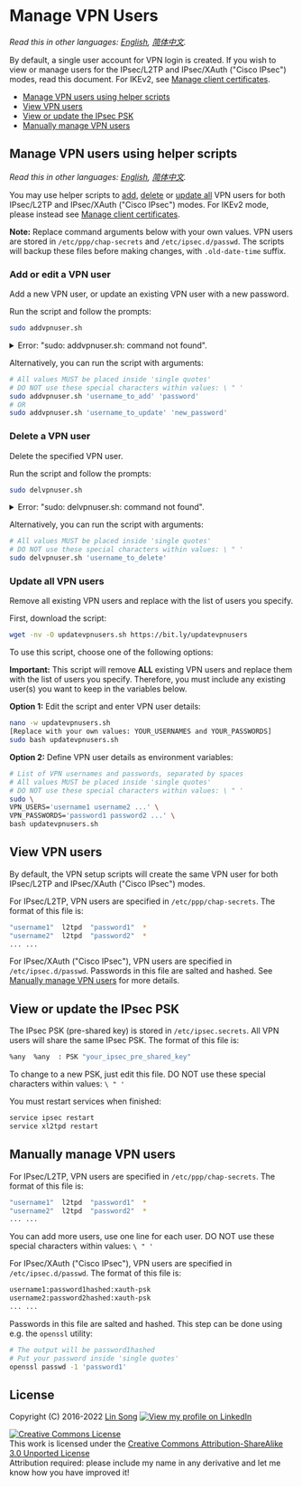 # Manage VPN Users

*Read this in other languages: [English](manage-users.md), [简体中文](manage-users-zh.md).*

By default, a single user account for VPN login is created. If you wish to view or manage users for the IPsec/L2TP and IPsec/XAuth ("Cisco IPsec") modes, read this document. For IKEv2, see [Manage client certificates](ikev2-howto.md#manage-client-certificates).

* [Manage VPN users using helper scripts](#manage-vpn-users-using-helper-scripts)
* [View VPN users](#view-vpn-users)
* [View or update the IPsec PSK](#view-or-update-the-ipsec-psk)
* [Manually manage VPN users](#manually-manage-vpn-users)

## Manage VPN users using helper scripts

*Read this in other languages: [English](manage-users.md#manage-vpn-users-using-helper-scripts), [简体中文](manage-users-zh.md#使用辅助脚本管理-vpn-用户).*

You may use helper scripts to [add](../extras/add_vpn_user.sh), [delete](../extras/del_vpn_user.sh) or [update all](../extras/update_vpn_users.sh) VPN users for both IPsec/L2TP and IPsec/XAuth ("Cisco IPsec") modes. For IKEv2 mode, please instead see [Manage client certificates](ikev2-howto.md#manage-client-certificates).

**Note:** Replace command arguments below with your own values. VPN users are stored in `/etc/ppp/chap-secrets` and `/etc/ipsec.d/passwd`. The scripts will backup these files before making changes, with `.old-date-time` suffix.

### Add or edit a VPN user

Add a new VPN user, or update an existing VPN user with a new password.

Run the script and follow the prompts:

```bash
sudo addvpnuser.sh
```

<details>
<summary>
Error: "sudo: addvpnuser.sh: command not found".
</summary>

This is normal if you used an older version of the VPN setup script. First, download the helper script:

```bash
wget -nv -O /opt/src/addvpnuser.sh https://bit.ly/addvpnuser
chmod +x /opt/src/addvpnuser.sh && ln -s /opt/src/addvpnuser.sh /usr/bin
```

Then run the script using the instructions.
</details>

Alternatively, you can run the script with arguments:

```bash
# All values MUST be placed inside 'single quotes'
# DO NOT use these special characters within values: \ " '
sudo addvpnuser.sh 'username_to_add' 'password'
# OR
sudo addvpnuser.sh 'username_to_update' 'new_password'
```

### Delete a VPN user

Delete the specified VPN user.

Run the script and follow the prompts:

```bash
sudo delvpnuser.sh
```

<details>
<summary>
Error: "sudo: delvpnuser.sh: command not found".
</summary>

This is normal if you used an older version of the VPN setup script. First, download the helper script:

```bash
wget -nv -O /opt/src/delvpnuser.sh https://bit.ly/delvpnuser
chmod +x /opt/src/delvpnuser.sh && ln -s /opt/src/delvpnuser.sh /usr/bin
```

Then run the script using the instructions.
</details>

Alternatively, you can run the script with arguments:

```bash
# All values MUST be placed inside 'single quotes'
# DO NOT use these special characters within values: \ " '
sudo delvpnuser.sh 'username_to_delete'
```

### Update all VPN users

Remove all existing VPN users and replace with the list of users you specify.

First, download the script:

```bash
wget -nv -O updatevpnusers.sh https://bit.ly/updatevpnusers
```

To use this script, choose one of the following options:

**Important:** This script will remove **ALL** existing VPN users and replace them with the list of users you specify. Therefore, you must include any existing user(s) you want to keep in the variables below.

**Option 1:** Edit the script and enter VPN user details:

```bash
nano -w updatevpnusers.sh
[Replace with your own values: YOUR_USERNAMES and YOUR_PASSWORDS]
sudo bash updatevpnusers.sh
```

**Option 2:** Define VPN user details as environment variables:

```bash
# List of VPN usernames and passwords, separated by spaces
# All values MUST be placed inside 'single quotes'
# DO NOT use these special characters within values: \ " '
sudo \
VPN_USERS='username1 username2 ...' \
VPN_PASSWORDS='password1 password2 ...' \
bash updatevpnusers.sh
```

## View VPN users

By default, the VPN setup scripts will create the same VPN user for both IPsec/L2TP and IPsec/XAuth ("Cisco IPsec") modes.

For IPsec/L2TP, VPN users are specified in `/etc/ppp/chap-secrets`. The format of this file is:

```bash
"username1"  l2tpd  "password1"  *
"username2"  l2tpd  "password2"  *
... ...
```

For IPsec/XAuth ("Cisco IPsec"), VPN users are specified in `/etc/ipsec.d/passwd`. Passwords in this file are salted and hashed. See [Manually manage VPN users](#manually-manage-vpn-users) for more details.

## View or update the IPsec PSK

The IPsec PSK (pre-shared key) is stored in `/etc/ipsec.secrets`. All VPN users will share the same IPsec PSK. The format of this file is:

```bash
%any  %any  : PSK "your_ipsec_pre_shared_key"
```

To change to a new PSK, just edit this file. DO NOT use these special characters within values: `\ " '`

You must restart services when finished:

```bash
service ipsec restart
service xl2tpd restart
```

## Manually manage VPN users

For IPsec/L2TP, VPN users are specified in `/etc/ppp/chap-secrets`. The format of this file is:

```bash
"username1"  l2tpd  "password1"  *
"username2"  l2tpd  "password2"  *
... ...
```

You can add more users, use one line for each user. DO NOT use these special characters within values: `\ " '`

For IPsec/XAuth ("Cisco IPsec"), VPN users are specified in `/etc/ipsec.d/passwd`. The format of this file is:

```bash
username1:password1hashed:xauth-psk
username2:password2hashed:xauth-psk
... ...
```

Passwords in this file are salted and hashed. This step can be done using e.g. the `openssl` utility:

```bash
# The output will be password1hashed
# Put your password inside 'single quotes'
openssl passwd -1 'password1'
```

## License

Copyright (C) 2016-2022 [Lin Song](https://github.com/hwdsl2) [![View my profile on LinkedIn](https://static.licdn.com/scds/common/u/img/webpromo/btn_viewmy_160x25.png)](https://www.linkedin.com/in/linsongui)   

[![Creative Commons License](https://i.creativecommons.org/l/by-sa/3.0/88x31.png)](http://creativecommons.org/licenses/by-sa/3.0/)   
This work is licensed under the [Creative Commons Attribution-ShareAlike 3.0 Unported License](http://creativecommons.org/licenses/by-sa/3.0/)  
Attribution required: please include my name in any derivative and let me know how you have improved it!
